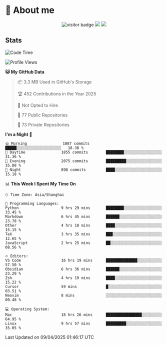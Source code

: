 <!-- ![](https://youpai.roccoshi.top/img/20200804214216.png) -->

# 🧐 About me
 
<p align="center">
<img src="https://visitor-badge.laobi.icu/badge?page_id=Lincest.Lincest&title=hits" alt="visitor badge"/>
<a href="mailto:imroccoshi@gmail.com"><img src="https://img.shields.io/badge/gmail-imroccoshi%40gmail.com-red"></a>
<a href="https://blog.roccoshi.top"><img src="https://img.shields.io/badge/blog-roccoshi-green"></a>
</p>

## Stats

<!--START_SECTION:waka-->
![Code Time](http://img.shields.io/badge/Code%20Time-2%2C415%20hrs%2019%20mins-blue)

![Profile Views](http://img.shields.io/badge/Profile%20Views-0-blue)

**🐱 My GitHub Data** 

> 📦 3.3 MB Used in GitHub's Storage 
 > 
> 🏆 452 Contributions in the Year 2025
 > 
> 🚫 Not Opted to Hire
 > 
> 📜 77 Public Repositories 
 > 
> 🔑 73 Private Repositories 
 > 
**I'm a Night 🦉** 

```text
🌞 Morning                1087 commits        █████░░░░░░░░░░░░░░░░░░░░   18.38 % 
🌆 Daytime                1855 commits        ████████░░░░░░░░░░░░░░░░░   31.36 % 
🌃 Evening                2075 commits        █████████░░░░░░░░░░░░░░░░   35.08 % 
🌙 Night                  898 commits         ████░░░░░░░░░░░░░░░░░░░░░   15.18 % 
```


📊 **This Week I Spent My Time On** 

```text
🕑︎ Time Zone: Asia/Shanghai

💬 Programming Languages: 
Python                   9 hrs 29 mins       ████████░░░░░░░░░░░░░░░░░   33.45 % 
Markdown                 6 hrs 45 mins       ██████░░░░░░░░░░░░░░░░░░░   23.78 % 
Other                    4 hrs 18 mins       ████░░░░░░░░░░░░░░░░░░░░░   15.15 % 
TeX                      3 hrs 35 mins       ███░░░░░░░░░░░░░░░░░░░░░░   12.65 % 
JavaScript               2 hrs 25 mins       ██░░░░░░░░░░░░░░░░░░░░░░░   08.56 % 

🔥 Editors: 
VS Code                  16 hrs 19 mins      ██████████████░░░░░░░░░░░   57.50 % 
Obsidian                 6 hrs 36 mins       ██████░░░░░░░░░░░░░░░░░░░   23.29 % 
Zsh                      4 hrs 19 mins       ████░░░░░░░░░░░░░░░░░░░░░   15.22 % 
Cursor                   59 mins             █░░░░░░░░░░░░░░░░░░░░░░░░   03.51 % 
Neovim                   8 mins              ░░░░░░░░░░░░░░░░░░░░░░░░░   00.48 % 

💻 Operating System: 
Mac                      18 hrs 26 mins      ████████████████░░░░░░░░░   64.95 % 
Linux                    9 hrs 57 mins       █████████░░░░░░░░░░░░░░░░   35.05 % 
```


 Last Updated on 09/04/2025 01:46:17 UTC
<!--END_SECTION:waka-->


